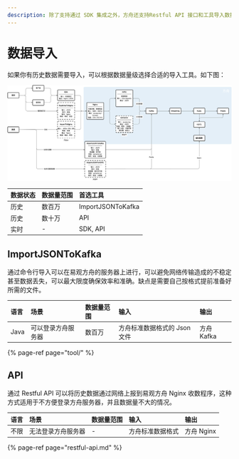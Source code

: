 ```yaml
---
description: 除了支持通过 SDK 集成之外，方舟还支持Restful API 接口和工具导入数据。
---
```


# 数据导入

如果你有历史数据需要导入，可以根据数据量级选择合适的导入工具。如下图：

![](../../.gitbook/assets/shu-ju-liu.png)

| 数据状态 | 数据量范围 | 首选工具 |
| :--- | :--- | :--- |
| 历史 | 数百万 | ImportJSONToKafka |
| 历史 | 数十万 | API |
| 实时 | - | SDK, API |

## ImportJSONToKafka

通过命令行导入可以在易观方舟的服务器上进行，可以避免网络传输造成的不稳定甚至数据丢失，可以最大限度确保效率和准确。缺点是需要自己按格式提前准备好所需的文件。

| 语言 | 场景 | 数据量范围 | 输入 | 输出 |
| :--- | :--- | :--- | :--- | :--- |
| Java | 可以登录方舟服务器 | 数百万 | 方舟标准数据格式的 Json 文件 | 方舟 Kafka |

{% page-ref page="tool/" %}

## API

通过 Restful API 可以将历史数据通过网络上报到易观方舟 Nginx 收数程序，这种方式适用于不方便登录方舟服务器，并且数据量不大的情况。

| 语言 | 场景 | 数据量范围 | 输入 | 输出 |
| :--- | :--- | :--- | :--- | :--- |
| 不限 | 无法登录方舟服务器 | - | 方舟标准数据格式 | 方舟 Nginx |

{% page-ref page="restful-api.md" %}


